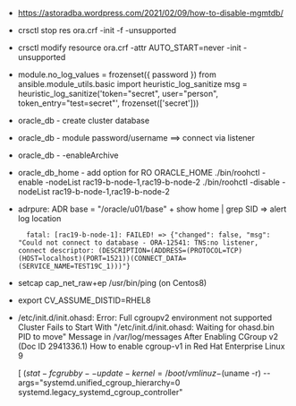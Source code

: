 - https://astoradba.wordpress.com/2021/02/09/how-to-disable-mgmtdb/
- crsctl stop res ora.crf -init -f -unsupported
- crsctl modify resource ora.crf -attr AUTO_START=never -init -unsupported

- module.no_log_values = frozenset({ password })
  from ansible.module_utils.basic import heuristic_log_sanitize
  msg = heuristic_log_sanitize('token="secret", user="person", token_entry="test=secret"', frozenset(['secret']))

- oracle_db - create cluster database
- oracle_db - module password/username ==> connect via listener
- oracle_db - -enableArchive
- oracle_db_home - add option for RO ORACLE_HOME
  ./bin/roohctl -enable  -nodeList rac19-b-node-1,rac19-b-node-2
  ./bin/roohctl -disable -nodeList rac19-b-node-1,rac19-b-node-2

- adrpure: ADR base = "/oracle/u01/base" + show home | grep SID => alert log location

        fatal: [rac19-b-node-1]: FAILED! => {"changed": false, "msg": "Could not connect to database - ORA-12541: TNS:no listener, connect descriptor: (DESCRIPTION=(ADDRESS=(PROTOCOL=TCP)(HOST=localhost)(PORT=1521))(CONNECT_DATA=(SERVICE_NAME=TEST19C_1)))"}

- setcap cap_net_raw+ep  /usr/bin/ping (on Centos8)

- export CV_ASSUME_DISTID=RHEL8
- /etc/init.d/init.ohasd: Error: Full cgroupv2 environment not supported 
  Cluster Fails to Start With "/etc/init.d/init.ohasd: Waiting for ohasd.bin PID <PID> to move" Message in /var/log/messages After Enabling CGroup v2 (Doc ID 2941336.1)
  How to enable cgroup-v1 in Red Hat Enterprise Linux 9

  [ $(stat -fc %T /sys/fs/cgroup/) = "cgroup2fs" ] && echo "unified" || ( [ -e /sys/fs/cgroup/unified/ ] && echo "hybrid" || echo "legacy")
  grubby --update-kernel=/boot/vmlinuz-$(uname -r) --args="systemd.unified_cgroup_hierarchy=0 systemd.legacy_systemd_cgroup_controller"

